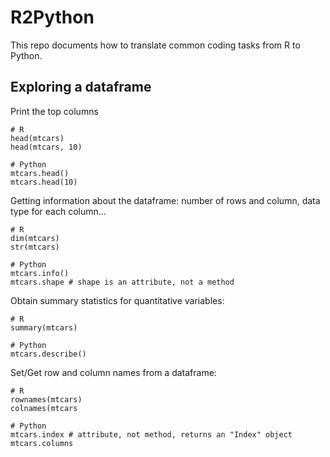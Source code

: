 # R2Python

This repo documents how to translate common coding tasks from R to Python.


## Exploring a dataframe

Print the top columns

```
# R
head(mtcars)
head(mtcars, 10)

# Python
mtcars.head()
mtcars.head(10)
```

Getting information about the dataframe: number of rows and column, data type for each column...

```
# R
dim(mtcars)
str(mtcars)

# Python
mtcars.info()
mtcars.shape # shape is an attribute, not a method
```

Obtain summary statistics for quantitative variables:

```
# R
summary(mtcars)

# Python
mtcars.describe()
```

Set/Get row and column names from a dataframe:

```
# R
rownames(mtcars)
colnames(mtcars

# Python
mtcars.index # attribute, not method, returns an "Index" object
mtcars.columns
```
